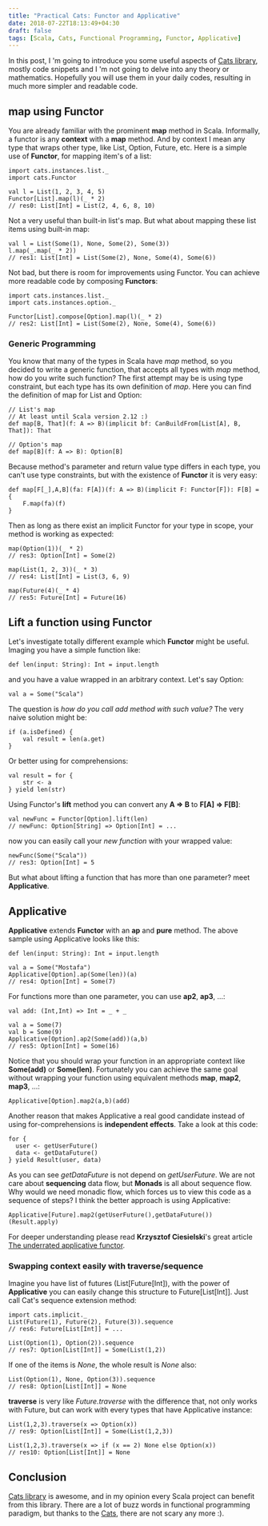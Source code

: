 ```yaml
---
title: "Practical Cats: Functor and Applicative"
date: 2018-07-22T18:13:49+04:30
draft: false
tags: [Scala, Cats, Functional Programming, Functor, Applicative]
---
```

In this post, I 'm going to introduce you some useful aspects
of [Cats library](https://typelevel.org/cats/), mostly code snippets and I 'm
not going to delve into any theory or mathematics. Hopefully you will use them in
your daily codes, resulting in much more simpler and readable code.

## map using Functor
You are already familiar with the prominent **map** method in Scala. Informally,
a functor is any **context** with a **map** method. And by context I mean any type
that wraps other type, like List, Option, Future, etc. Here is a simple use of **Functor**,
 for mapping item's of a list:
```
import cats.instances.list._
import cats.Functor

val l = List(1, 2, 3, 4, 5)
Functor[List].map(l)(_ * 2)
// res0: List[Int] = List(2, 4, 6, 8, 10)
```
Not a very useful than built-in list's map. But what about mapping these
list items using built-in map:
```
val l = List(Some(1), None, Some(2), Some(3))
l.map(_.map(_ * 2))
// res1: List[Int] = List(Some(2), None, Some(4), Some(6))
```
Not bad, but there is room for improvements using Functor. You can achieve more readable code
by composing **Functors**:
```
import cats.instances.list._
import cats.instances.option._

Functor[List].compose[Option].map(l)(_ * 2)
// res2: List[Int] = List(Some(2), None, Some(4), Some(6))
```
### Generic Programming
You know that many of the types in Scala have *map* method, so you decided
to write a generic function, that accepts all types with *map* method, how do you
write such function? The first attempt may be is using type constraint, but each type
has its own definition of *map*. Here you can find the definition of map for List and Option:
```
// List's map
// At least until Scala version 2.12 :)
def map[B, That](f: A => B)(implicit bf: CanBuildFrom[List[A], B, That]): That
```
```
// Option's map
def map[B](f: A => B): Option[B]
```
Because method's parameter and return value type differs in each type, you can't
use type constraints, but with the existence of **Functor** it is very easy:
```
def map[F[_],A,B](fa: F[A])(f: A => B)(implicit F: Functor[F]): F[B] = {
    F.map(fa)(f)
}
```
Then as long as there exist an implicit Functor for your type in scope, your method is working as expected:
```
map(Option(1))(_ * 2)
// res3: Option[Int] = Some(2)
```
```
map(List(1, 2, 3))(_ * 3)
// res4: List[Int] = List(3, 6, 9)
```
```
map(Future(4)(_ * 4)
// res5: Future[Int] = Future(16)
```
## Lift a function using Functor
Let's investigate totally different example which **Functor** might be useful.
Imaging you have a simple function like:
```
def len(input: String): Int = input.length
```
and you have a value wrapped in an arbitrary context. Let's say Option:
```
val a = Some("Scala")
```
The question is *how do you call add method with such value?* The very naive solution might be:
```
if (a.isDefined) {
    val result = len(a.get)
}
```
Or better using for comprehensions:
```
val result = for {
    str <- a
} yield len(str)
```
Using Functor's **lift** method you can convert any **A => B** to **F[A] => F[B]**:
```
val newFunc = Functor[Option].lift(len)
// newFunc: Option[String] => Option[Int] = ...
```
now you can easily call your *new function* with your wrapped value:
```
newFunc(Some("Scala"))
// res3: Option[Int] = 5
```
But what about lifting a function that has more than one parameter? meet **Applicative**.

## Applicative
**Applicative** extends **Functor** with an **ap** and **pure** method. The above
sample using Applicative looks like this:
```
def len(input: String): Int = input.length
```
```
val a = Some("Mostafa")
Applicative[Option].ap(Some(len))(a)
// res4: Option[Int] = Some(7)
```
For functions more than one parameter, you can use **ap2**, **ap3**, ...:
```
val add: (Int,Int) => Int = _ + _
```
```
val a = Some(7)
val b = Some(9)
Applicative[Option].ap2(Some(add))(a,b)
// res5: Option[Int] = Some(16)
```
Notice that you should wrap your function in an appropriate context
like **Some(add)** or **Some(len)**. Fortunately you can achieve
the same goal without wrapping your function using equivalent
methods **map**, **map2**, **map3**, ...:
```
Applicative[Option].map2(a,b)(add)
```
Another reason that makes Applicative a real good candidate instead of
using for-comprehensions is **independent effects**. Take a look at this code:
```
for {
  user <- getUserFuture()
  data <- getDataFuture()
} yield Result(user, data)
```
As you can see *getDataFuture* is not depend on *getUserFuture*. We are not care
about **sequencing** data flow, but **Monads** is all about sequence flow. Why would we
need monadic flow, which forces us to view this code as a sequence of steps? I think the
better approach is using Applicative:
```
Applicative[Future].map2(getUserFuture(),getDataFuture())(Result.apply)
```
For deeper understanding please read **Krzysztof Ciesielski**'s
great article [The underrated applicative functor](https://softwaremill.com/applicative-functor/).

### Swapping context easily with traverse/sequence
Imagine you have list of futures (List[Future[Int]), with the power of **Applicative** you can
easily change this structure to Future[List[Int]]. Just call Cat's sequence extension method:
```
import cats.implicit._
List(Future(1), Future(2), Future(3)).sequence
// res6: Future[List[Int]] = ...
```
```
List(Option(1), Option(2)).sequence
// res7: Option[List[Int]] = Some(List(1,2))
```
If one of the items is *None*, the whole result is *None* also:
```
List(Option(1), None, Option(3)).sequence
// res8: Option[List[Int]] = None
```
**traverse** is very like *Future.traverse* with the difference that, not only works with Future,
but can work with every types that have Applicative instance:
```
List(1,2,3).traverse(x => Option(x))
// res9: Option[List[Int]] = Some(List(1,2,3))

List(1,2,3).traverse(x => if (x == 2) None else Option(x))
// res10: Option[List[Int]] = None
```

## Conclusion
[Cats library](https://typelevel.org/cats/) is awesome, and in my opinion
every Scala project can benefit from this library. There are a lot of
buzz words in functional programming paradigm, but thanks
to the [Cats](https://typelevel.org/cats/), there are not scary any more :).
